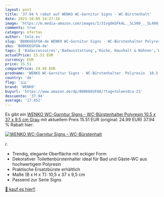 ```yaml
---
layout: post
title: '37.94 % rabat auf WENKO WC-Garnitur Signs - WC-Bürstenhalt'
date: 2021-10-09 14:27:34
image: 'https://m.media-amazon.com/images/I/31vgOmSFk4L._SL500_._SL400_.jpg'
comments: true
category: ofertas
author: 'tole.es'
slug: 'B00K6EGFOA-de WENKO WC-Garnitur Signs - WC-Bürstenhalter Polyresin 10.5...'
sku: 'B00K6EGFOA-de'
tags: [ 'Badaccessoires','Badausstattung','Küche, Haushalt & Wohnen','WC Zubehör','WC-Bürsten & Halter','wenko', ]
actualPrice: 15.51 EUR
currency: EUR
price: 15.51
comparePrice: 24.99 EUR
prodname: 'WENKO WC-Garnitur Signs - WC-Bürstenhalter  Polyresin  10.5 x 37 x 9.5 cm  Grau'
country: 'de'
flag: '🇩🇪'
brand: 'WENKO'
buyurl: 'https://www.amazon.de/dp/B00K6EGFOA/?tag=tolees0ca-21'
descuento: '37.94'
average: '17.452'
---
```


Es gibt ein [WENKO WC-Garnitur Signs - WC-Bürstenhalter  Polyresin  10.5 x 37 x 9.5 cm  Grau](https://www.amazon.de/dp/B00K6EGFOA/?tag=tolees0ca-21) mit aktuellem Preis 15.51 EUR (original: 24.99 EUR) 37.94 % Rabatt hier:

[![WENKO WC-Garnitur Signs - WC-Bürstenhalt](https://m.media-amazon.com/images/I/31vgOmSFk4L._SL500_._SL400_.jpg)](https://www.amazon.de/dp/B00K6EGFOA/?tag=tolees0ca-21)

ℹ️:

- Trendig, elegante Oberfläche mit eckiger Form
- Dekorativer Toilettenbürstenhalter ideal für Bad und Gäste-WC aus hochwertigem Polyresin
- Praktische Ersatzbürste erhältlich
- Maße (B x H x T): 10,5 x 37 x 9,5 cm
- Passend zur Serie Signs

[🛒 kauf es hier!!](https://www.amazon.de/dp/B00K6EGFOA/?tag=tolees0ca-21)
